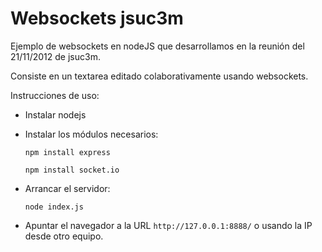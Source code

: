 # Websockets jsuc3m

Ejemplo de websockets en nodeJS que desarrollamos en la reunión del 21/11/2012 de jsuc3m.

Consiste en un textarea editado colaborativamente usando websockets.

Instrucciones de uso:

* Instalar nodejs
* Instalar los módulos necesarios:

	`npm install express`
	
	`npm install socket.io`
* Arrancar el servidor: 

	`node index.js`
* Apuntar el navegador a la URL `http://127.0.0.1:8888/` o usando la IP desde otro equipo.